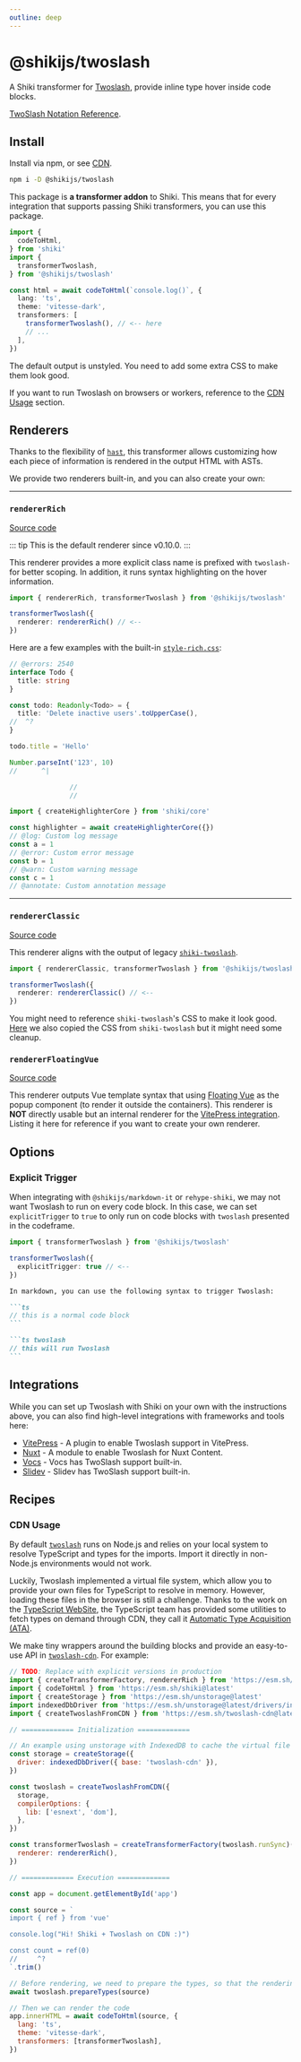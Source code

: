 ```yaml
---
outline: deep
---
```


# @shikijs/twoslash

<Badges name="@shikijs/twoslash" />

A Shiki transformer for [Twoslash](https://github.com/twoslashes/twoslash), provide inline type hover inside code blocks.

[TwoSlash Notation Reference](https://twoslash.netlify.app/refs/notations).

## Install

Install via npm, or see [CDN](https://esm.sh/@shikijs/transformers@1.11.1).

```bash
npm i -D @shikijs/twoslash
```

This package is **a transformer addon** to Shiki. This means that for every integration that supports passing Shiki transformers, you can use this package.

```ts twoslash
import {
  codeToHtml,
} from 'shiki'
import {
  transformerTwoslash,
} from '@shikijs/twoslash'

const html = await codeToHtml(`console.log()`, {
  lang: 'ts',
  theme: 'vitesse-dark',
  transformers: [
    transformerTwoslash(), // <-- here
    // ...
  ],
})
```

The default output is unstyled. You need to add some extra CSS to make them look good.

If you want to run Twoslash on browsers or workers, reference to the [CDN Usage](#cdn-usage) section.

## Renderers

Thanks to the flexibility of [`hast`](https://github.com/syntax-tree/hast), this transformer allows customizing how each piece of information is rendered in the output HTML with ASTs.

We provide two renderers built-in, and you can also create your own:

---

### `rendererRich`

[Source code](https://github.com/shikijs/shiki/blob/main/packages/twoslash/src/renderer-rich.ts)

::: tip
This is the default renderer since v0.10.0.
:::

This renderer provides a more explicit class name is prefixed with `twoslash-` for better scoping.
In addition, it runs syntax highlighting on the hover information.

```ts twoslash
import { rendererRich, transformerTwoslash } from '@shikijs/twoslash'

transformerTwoslash({
  renderer: rendererRich() // <--
})
```

Here are a few examples with the built-in [`style-rich.css`](https://github.com/shikijs/shiki/blob/main/packages/twoslash/style-rich.css):

<!-- eslint-skip -->

```ts twoslash
// @errors: 2540
interface Todo {
  title: string
}

const todo: Readonly<Todo> = {
  title: 'Delete inactive users'.toUpperCase(),
//  ^?
}

todo.title = 'Hello'

Number.parseInt('123', 10)
//      ^|

               //
               //
```

```ts twoslash
import { createHighlighterCore } from 'shiki/core'

const highlighter = await createHighlighterCore({})
// @log: Custom log message
const a = 1
// @error: Custom error message
const b = 1
// @warn: Custom warning message
const c = 1
// @annotate: Custom annotation message
```

---

### `rendererClassic`

[Source code](https://github.com/shikijs/shiki/blob/main/packages/twoslash/src/renderer-classic.ts)

This renderer aligns with the output of legacy [`shiki-twoslash`](https://github.com/shikijs/twoslash).

```ts twoslash
import { rendererClassic, transformerTwoslash } from '@shikijs/twoslash'

transformerTwoslash({
  renderer: rendererClassic() // <--
})
```

You might need to reference `shiki-twoslash`'s CSS to make it look good. [Here](https://github.com/shikijs/shiki/blob/main/packages/twoslash/style-classic.css) we also copied the CSS from `shiki-twoslash` but it might need some cleanup.

### `rendererFloatingVue`

[Source code](https://github.com/shikijs/shiki/blob/main/packages/vitepress-twoslash/src/renderer-floating-vue.ts)

This renderer outputs Vue template syntax that using [Floating Vue](https://floating-vue.starpad.dev/) as the popup component (to render it outside the containers). This renderer is **NOT** directly usable but an internal renderer for the [VitePress integration](/packages/vitepress#twoslash). Listing it here for reference if you want to create your own renderer.

## Options

### Explicit Trigger

When integrating with `@shikijs/markdown-it` or `rehype-shiki`, we may not want Twoslash to run on every code block. In this case, we can set `explicitTrigger` to `true` to only run on code blocks with `twoslash` presented in the codeframe.

```ts twoslash
import { transformerTwoslash } from '@shikijs/twoslash'

transformerTwoslash({
  explicitTrigger: true // <--
})
```

````md
In markdown, you can use the following syntax to trigger Twoslash:

```ts
// this is a normal code block
```

```ts twoslash
// this will run Twoslash
```
````

## Integrations

While you can set up Twoslash with Shiki on your own with the instructions above, you can also find high-level integrations with frameworks and tools here:

- [VitePress](/packages/vitepress#twoslash) - A plugin to enable Twoslash support in VitePress.
- [Nuxt](/packages/nuxt#twoslash) - A module to enable Twoslash for Nuxt Content.
- [Vocs](https://vocs.dev/docs/guides/twoslash) - Vocs has TwoSlash support built-in.
- [Slidev](https://sli.dev/custom/highlighters.html#twoslash-integration) - Slidev has TwoSlash support built-in.

## Recipes

### CDN Usage

By default [`twoslash`](https://github.com/twoslashes/twoslash/tree/main/packages/twoslash) runs on Node.js and relies on your local system to resolve TypeScript and types for the imports. Import it directly in non-Node.js environments would not work.

Luckily, Twoslash implemented a virtual file system, which allow you to provide your own files for TypeScript to resolve in memory. However, loading these files in the browser is still a challenge. Thanks to the work on the [TypeScript WebSite](https://github.com/microsoft/TypeScript-Website), the TypeScript team has provided some utilities to fetch types on demand through CDN, they call it [Automatic Type Acquisition (ATA)](https://github.com/microsoft/TypeScript-Website/tree/v2/packages/ata).

We make tiny wrappers around the building blocks and provide an easy-to-use API in [`twoslash-cdn`](https://twoslash.netlify.app/packages/cdn). For example:

```js
// TODO: Replace with explicit versions in production
import { createTransformerFactory, rendererRich } from 'https://esm.sh/@shikijs/twoslash@latest/core'
import { codeToHtml } from 'https://esm.sh/shiki@latest'
import { createStorage } from 'https://esm.sh/unstorage@latest'
import indexedDbDriver from 'https://esm.sh/unstorage@latest/drivers/indexedb'
import { createTwoslashFromCDN } from 'https://esm.sh/twoslash-cdn@latest'

// ============= Initialization =============

// An example using unstorage with IndexedDB to cache the virtual file system
const storage = createStorage({
  driver: indexedDbDriver({ base: 'twoslash-cdn' }),
})

const twoslash = createTwoslashFromCDN({
  storage,
  compilerOptions: {
    lib: ['esnext', 'dom'],
  },
})

const transformerTwoslash = createTransformerFactory(twoslash.runSync)({
  renderer: rendererRich(),
})

// ============= Execution =============

const app = document.getElementById('app')

const source = `
import { ref } from 'vue'

console.log("Hi! Shiki + Twoslash on CDN :)")

const count = ref(0)
//     ^?
`.trim()

// Before rendering, we need to prepare the types, so that the rendering can happen synchronously
await twoslash.prepareTypes(source)

// Then we can render the code
app.innerHTML = await codeToHtml(source, {
  lang: 'ts',
  theme: 'vitesse-dark',
  transformers: [transformerTwoslash],
})
```
